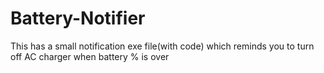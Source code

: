 # Battery-Notifier
This has a small notification exe file(with code) which reminds you to turn off AC charger when battery % is over
